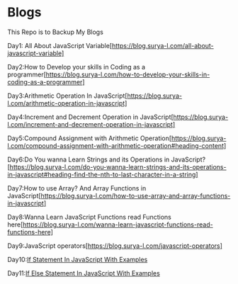# Blogs
This Repo is to Backup My Blogs

Day1:
All About JavaScript Variable[https://blog.surya-l.com/all-about-javascript-variable]

Day2:How to Develop your skills in Coding as a programmer[https://blog.surya-l.com/how-to-develop-your-skills-in-coding-as-a-programmer]

Day3:Arithmetic Operation In JavaScript[https://blog.surya-l.com/arithmetic-operation-in-javascript]

Day4:Increment and Decrement Operation in JavaScript[https://blog.surya-l.com/increment-and-decrement-operation-in-javascript]

Day5:Compound Assignment with Arithmetic Operation[https://blog.surya-l.com/compound-assignment-with-arithmetic-operation#heading-content]

Day6:Do You wanna Learn Strings and its Operations in JavaScript?[https://blog.surya-l.com/do-you-wanna-learn-strings-and-its-operations-in-javascript#heading-find-the-nth-to-last-character-in-a-string]

Day7:How to use Array? And Array Functions in JavaScript[https://blog.surya-l.com/how-to-use-array-and-array-functions-in-javascript]

Day8:Wanna Learn JavaScript Functions read Functions here[https://blog.surya-l.com/wanna-learn-javascript-functions-read-functions-here]

Day9:JavaScript operators[https://blog.surya-l.com/javascript-operators]

Day10:<a href="https://blog.surya-l.com/if-statement-in-javascript-with-examples">If Statement In JavaScript With Examples</a>

Day11:<a href="https://blog.surya-l.com/if-else-statement-in-javascript-with-examples">If Else Statement In JavaScript With Examples</a>
